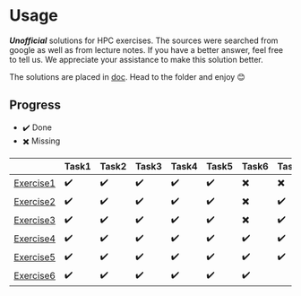 # Usage
***Unofficial*** solutions for HPC exercises. The sources were searched from google as well as from lecture notes. If you have a better answer, feel free to tell us. We appreciate your assistance to make this solution better.

The solutions are placed in [doc](/doc). Head to the folder and enjoy :blush:

## Progress
* :heavy_check_mark:  Done
* :heavy_multiplication_x: Missing

||Task1|Task2|Task3|Task4|Task5|Task6|Task7|Task8|Task9|Task10|Task11|
|--|--|--|--|--|--|--|--|--|--|--|--|
|[Exercise1](https://github.com/liu-chien/HPC-Solutions-Uni-Rostock/blob/main/doc/Ex1.md)|:heavy_check_mark:|:heavy_check_mark:|:heavy_check_mark:|:heavy_check_mark:|:heavy_check_mark:|:heavy_multiplication_x:|:heavy_multiplication_x:|:heavy_multiplication_x:|:heavy_multiplication_x:|:heavy_multiplication_x:|:heavy_multiplication_x:|
|[Exercise2](https://github.com/liu-chien/HPC-Solutions-Uni-Rostock/blob/main/doc/Ex2.md)|:heavy_check_mark:|:heavy_check_mark:|:heavy_check_mark:|:heavy_check_mark:|:heavy_check_mark:|:heavy_multiplication_x:|:heavy_check_mark:|:heavy_check_mark:|:heavy_multiplication_x:|:heavy_check_mark:|
|[Exercise3](https://github.com/liu-chien/HPC-Solutions-Uni-Rostock/blob/main/doc/Ex3.md)|:heavy_check_mark:|:heavy_check_mark:|:heavy_check_mark:|:heavy_check_mark:|:heavy_check_mark:|:heavy_multiplication_x:|:heavy_check_mark:|:heavy_check_mark:|
|[Exercise4](https://github.com/liu-chien/HPC-Solutions-Uni-Rostock/blob/main/doc/Ex4.md)|:heavy_check_mark:|:heavy_check_mark:|:heavy_check_mark:|:heavy_check_mark:|:heavy_check_mark:|:heavy_check_mark:|:heavy_check_mark:|:heavy_check_mark:|
|[Exercise5](https://github.com/liu-chien/HPC-Solutions-Uni-Rostock/blob/main/doc/Ex5.md)|:heavy_check_mark:|:heavy_check_mark:|:heavy_check_mark:|:heavy_check_mark:|:heavy_check_mark:|:heavy_check_mark:|:heavy_check_mark:|:heavy_check_mark:|:heavy_multiplication_x:|:heavy_multiplication_x:|:heavy_multiplication_x:|
|[Exercise6](https://github.com/liu-chien/HPC-Solutions-Uni-Rostock/blob/main/doc/Ex6.md)|:heavy_check_mark:|:heavy_check_mark:|:heavy_check_mark:|:heavy_check_mark:|:heavy_check_mark:|:heavy_check_mark:|
